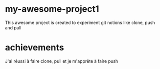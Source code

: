 # my-awesome-project1
This awesome project is created to experiment git notions like clone, push and pull
# achievements
J'ai réussi à faire clone, pull et je m'apprête à faire push
